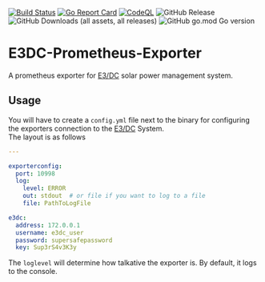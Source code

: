 [![Build Status](https://github.com/MatrixCrawler/E3DC-Prometheus-Exporter/actions/workflows/test.yml/badge.svg)](https://github.com/warrensbox/terraform-switcher/actions/workflows/build.yml)
[![Go Report Card](https://goreportcard.com/badge/github.com/MatrixCrawler/E3DC-Prometheus-Exporter)](https://goreportcard.com/report/github.com/MatrixCrawler/E3DC-Prometheus-Exporter)
[![CodeQL](https://github.com/MatrixCrawler/E3DC-Prometheus-Exporter/workflows/CodeQL/badge.svg)](https://github.com/MatrixCrawler/E3DC-Prometheus-Exporter/actions?query=workflow%3A%22CodeQL%22)
![GitHub Release](https://img.shields.io/github/v/release/MatrixCrawler/E3DC-Prometheus-Exporter)
![GitHub Downloads (all assets, all releases)](https://img.shields.io/github/downloads/MatrixCrawler/E3DC-Prometheus-Exporter/total)
![GitHub go.mod Go version](https://img.shields.io/github/go-mod/go-version/MatrixCrawler/E3DC-Prometheus-Exporter)

# E3DC-Prometheus-Exporter
A prometheus exporter for [E3/DC](https://www.e3dc.com/en/) solar power management system.

## Usage
You will have to create a ```config.yml``` file next to the binary for configuring the exporters connection to the [E3/DC](https://www.e3dc.com/en/) System.  
The layout is as follows

```yaml
---

exporterconfig:
  port: 10998
  log:
    level: ERROR
    out: stdout  # or file if you want to log to a file
    file: PathToLogFile

e3dc:
  address: 172.0.0.1
  username: e3dc_user
  password: supersafepassword
  key: Sup3rS4v3K3y

```

The ```loglevel``` will determine how talkative the exporter is. By default, it logs to the console.
